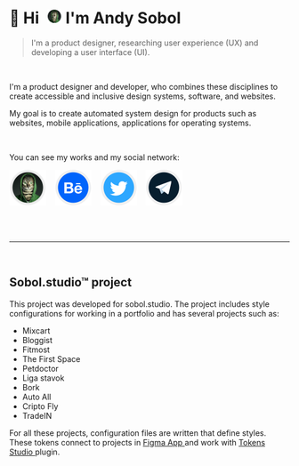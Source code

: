 #  👋 Hi  ![](/assets/avatar.png) I'm Andy Sobol 

> I'm a product designer, researching user experience (UX) and developing a user interface (UI). 

<br>

I'm a product designer and developer, who combines these disciplines to create accessible and inclusive design systems, software, and websites.

My goal is to create automated system design for products such as websites, mobile applications, applications for operating systems.

<br>


You can see my works and my social network:      

 [![My Site sobol.studio](/assets/site.svg)](https://sobol.studio)    [![My Behance](/assets/behance.svg)](https://www.behance.net/sobolew)    [![My twitter](/assets/twitter.svg)](https://twitter.com/sobol_andy)    [![My telegram](/assets/telegram.svg)](http://t.me/AndySobol)  
<br>
<br>

<br>

---

<br>

## Sobol.studio™ project 

This project was developed for sobol.studio. The project includes style configurations for working in a portfolio and has several projects such as: 

- Mixcart 
- Bloggist
- Fitmost  
- The First Space  
- Petdoctor  
- Liga stavok 
- Bork
- Auto All
- Cripto Fly
- TradeIN

For all these projects, configuration files are written that define styles. 
These tokens connect to projects in [Figma App ](https://www.figma.com) and work with [Tokens Studio ](https://github.com/tokens-studio/figma-plugin) plugin.


